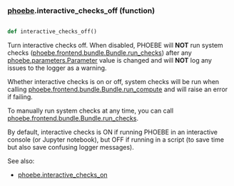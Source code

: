 ### [phoebe](phoebe.md).interactive_checks_off (function)


```py

def interactive_checks_off()

```



Turn interactive checks off.  When disabled, PHOEBE will **NOT** run system checks
([phoebe.frontend.bundle.Bundle.run_checks](phoebe.frontend.bundle.Bundle.run_checks.md)) after any
[phoebe.parameters.Parameter](phoebe.parameters.Parameter.md) value is changed and will **NOT** log any issues
to the logger as a warning.

Whether interactive checks is on or off, system checks will be run when
calling [phoebe.frontend.bundle.Bundle.run_compute](phoebe.frontend.bundle.Bundle.run_compute.md) and will raise
an error if failing.

To manually run system checks at any time, you can call
[phoebe.frontend.bundle.Bundle.run_checks](phoebe.frontend.bundle.Bundle.run_checks.md).

By default, interactive checks is ON if running PHOEBE in an interactive
console (or Jupyter notebook), but OFF if running in a script (to save
time but also save confusing logger messages).

See also:
* [phoebe.interactive_checks_on](phoebe.interactive_checks_on.md)

